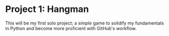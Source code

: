 # Project 1: Hangman

This will be my first solo project; a *simple*
game to solidify my fundamentals in Python and
become more proficient with GitHub's workflow.
